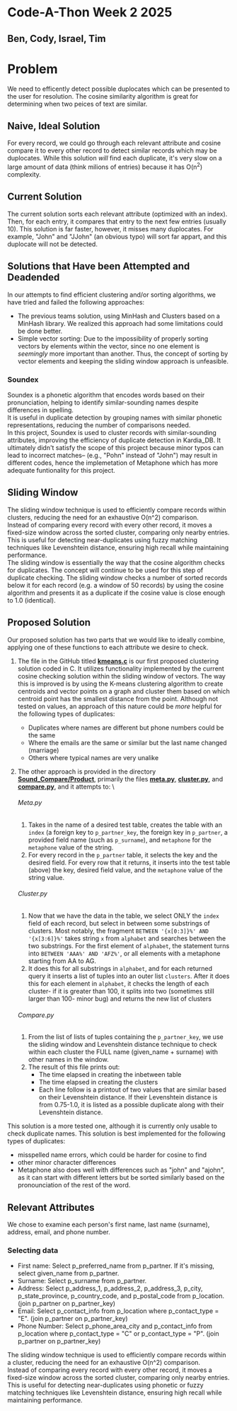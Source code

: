 # Code-A-Thon Week 2 2025



## Ben, Cody, Israel, Tim



# Problem
We need to efficently detect possible duplocates which can be presented to the user for resolution. The cosine similarity algorithm is great for determining when two peices of text are similar.

## Naive, Ideal Solution
For every record, we could go through each relevant attribute and cosine compare it to every other record to detect similar records which may be duplocates. While this solution *will* find each duplicate, it's very slow on a large amount of data (think milions of entries) because it has O(n<sup>2</sup>) complexity.

## Current Solution
The current solution sorts each relevant attribute (optimized with an index). Then, for each entry, it compares that entry to the next few entries (usually 10). This solution is far faster, however, it misses many duplocates. For example, "John" and "JJohn" (an obvious typo) will sort far appart, and this duplocate will not be detected.


## Solutions that Have been Attempted and Deadended
   In our attempts to find efficient clustering and/or sorting algorithms, we have tried and failed the following approaches:
 - The previous teams solution, using MinHash and Clusters based on a MinHash library. We realized this approach had some limitations could be done better.
 - Simple vector sorting: Due to the impossibility of properly sorting vectors by elements within the vector, since no one element is *seemingly* more important than another. Thus, the concept of sorting by vector elements and keeping the sliding window approach is unfeasible.
  ### Soundex 
  Soundex is a phonetic algorithm that encodes words based on their pronunciation, helping to identify similar-sounding names despite differences in spelling.  
  It is useful in duplicate detection by grouping names with similar phonetic representations, reducing the number of comparisons needed.  
  In this project, Soundex is used to cluster records with similar-sounding attributes, improving the efficiency of duplicate detection in Kardia_DB. It ultimately 
  didn't satisfy the scope of this project because minor typos can lead to incorrect matches– (e.g., "Pohn" instead of "John") may result in different codes, hence 
  the implemetation of Metaphone which has more adequate funtionality for this project.  

## Sliding Window
   The sliding window technique is used to efficiently compare records within clusters, reducing the need for an exhaustive O(n^2) comparison.  
Instead of comparing every record with every other record, it moves a fixed-size window across the sorted cluster, comparing only nearby entries.  
This is useful for detecting near-duplicates using fuzzy matching techniques like Levenshtein distance, ensuring high recall while maintaining performance.  
   The sliding window is essentially the way that the cosine algorithm checks for duplicates. The concept will continue to be used for this step of duplicate checking. The sliding window checks a number of sorted records below it for each record (e.g. a window of 50 records) by using the cosine algorithm and presents it as a duplicate if the cosine value is close enough to 1.0 (identical).

## Proposed Solution
Our proposed solution has two parts that we would like to ideally combine, applying one of these functions to each attribute we desire to check. 
   1. The file in the GitHub titled **[kmeans.c](ttps://github.com/Lightning11wins/duplicate-record-clustering-algorithms/tree/main/kmeans.c)** is our first proposed clustering solution coded in C. It utilizes functionality implemented by the current cosine checking solution within the sliding window of vectors. The way this is improved is by using the K-means clustering algorithm to create centroids and vector points on a graph and cluster them based on which centroid point has the smallest distance from the point. Although not tested on values, an approach of this nature could be *more* helpful for the following types of duplicates:
         - Duplicates where names are different but phone numbers could be the same
         - Where the emails are the same or similar but the last name changed (marriage)
         -   Others where typical names are very unalike

2. The other approach is provided in the directory **[Sound_Compare/Product](https://github.com/Lightning11wins/duplicate-record-clustering-algorithms/tree/main/sound_compare/product)**, primarily the files **[meta.py](https://github.com/Lightning11wins/duplicate-record-clustering-algorithms/blob/main/sound_compare/product/meta.py)**, **[cluster.py](https://github.com/Lightning11wins/duplicate-record-clustering-algorithms/blob/main/sound_compare/product/cluster.py)**, and **[compare.py](https://github.com/Lightning11wins/duplicate-record-clustering-algorithms/blob/main/sound_compare/product/compare.py)**, and it attempts to: \
   ###### Meta.py
   1. Takes in the name of a desired test table, creates the table with an `index` (a foreign key to `p_partner_key`, the foreign key in `p_partner`, a provided field name (such as `p_surname`), and `metaphone` for the `metaphone` value of the string.
   2. For every record in the `p_partner` table, it selects the key and the desired field. For every row that it returns, it inserts into the test table (above) the key, desired field value, and the `metaphone` value of the string value. 
   ###### Cluster.py
   1. Now that we have the data in the table, we select ONLY the `index` field of each record, but select in between some substrings of clusters. Most notably, the fragment `BETWEEN '{x[0:3]}%' AND '{x[3:6]}%'` takes string `x` from `alphabet` and searches between the two substrings. For the first element of `alphabet`, the statement turns into `BETWEEN 'AAA%' AND 'AFZ%'`, or all elements with a metaphone starting from AA to AG.
   2. It does this for all substrings in `alphabet`, and for each returned query it inserts a list of tuples into an outer list `clusters`. After it does this for each element in `alphabet`, it checks the length of each cluster- if it is greater than 100, it splits into two (sometimes still larger than 100- minor bug) and returns the new list of clusters
   ###### Compare.py 
   1. From the list of lists of tuples containing the `p_partner_key`, we use the sliding window and Levenshtein distance technique to check within each cluster the FULL name (given_name + surname) with other names in the window.
   2. The result of this file prints out:
      - The time elapsed in creating the inbetween table
      - The time elapsed in creating the clusters
      - Each line follow is a printout of two values that are similar based on their Levenshtein distance. If their Levenshtein distance is from 0.75-1.0, it is listed as a possible duplicate along with their Levenshtein distance.
   
This solution is a more tested one, although it is currently only usable to check duplicate names. This solution is best implemented for the following types of duplicates:
   - misspelled name errors, which could be harder for cosine to find
   - other minor character differences
   - Metaphone also does well with differences such as "john" and "ajohn", as it can start with different letters but be sorted similarly based on the pronounciation of the rest of the word.


## Relevant Attributes
We chose to examine each person's first name, last name (surname), address, email, and phone number.

### Selecting data
- First name: Select p_preferred_name from p_partner. If it's missing, select given_name from p_partner.
- Surname: Select p_surname from p_partner.
- Address: Select p_address_1, p_address_2, p_address_3, p_city, p_state_province, p_country_code, and p_postal_code from p_location. (join p_partner on p_partner_key)
- Email: Select p_contact_info from p_location where p_contact_type = "E". (join p_partner on p_partner_key)
- Phone Number: Select p_phone_area_city and p_contact_info from p_location where p_contact_type = "C" or p_contact_type = "P". (join p_partner on p_partner_key)



The sliding window technique is used to efficiently compare records within a cluster, reducing the need for an exhaustive O(n^2) comparison.  
Instead of comparing every record with every other record, it moves a fixed-size window across the sorted cluster, comparing only nearby entries.  
This is useful for detecting near-duplicates using phonetic or fuzzy matching techniques like Levenshtein distance, ensuring high recall while maintaining performance.  
